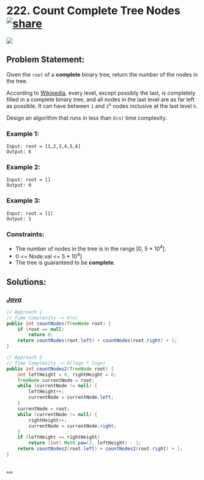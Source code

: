 # 222. Count Complete Tree Nodes [![share]](https://leetcode.com/problems/count-complete-tree-nodes/)

![][medium]

## Problem Statement:

Given the `root` of a **complete** binary tree, return the number of the nodes in the tree.

According to [Wikipedia][wikipedia], every level, except possibly the last, is completely filled in a complete binary tree, and all nodes in the last level are as far left as possible. It can have between `1` and <code>2<sup>h</sup></code> nodes inclusive at the last level `h`.

Design an algorithm that runs in less than `O(n)` time complexity.

### Example 1:

```
Input: root = [1,2,3,4,5,6]
Output: 6
```

### Example 2:

```
Input: root = []
Output: 0
```

### Example 3:

```
Input: root = [1]
Output: 1
```

### Constraints:

- The number of nodes in the tree is in the range [0, 5 * 10<sup>4</sup>].
- 0 <= Node.val <= 5 \* 10<sup>4</sup>]
- The tree is guaranteed to be **complete**.

## Solutions:

### [_Java_](#)

```java
// Approach 1
// Time Complexity -> O(n)
public int countNodes(TreeNode root) {
    if (root == null)
        return 0;
    return countNodes(root.left) + countNodes(root.right) + 1;
}
```

```java
// Approach 2
// Time Complexity -> O(logn * logn)
public int countNodes2(TreeNode root) {
    int leftHeight = 0, rightHeight = 0;
    TreeNode currentNode = root;
    while (currentNode != null) {
        leftHeight++;
        currentNode = currentNode.left;
    }
    currentNode = root;
    while (currentNode != null) {
        rightHeight++;
        currentNode = currentNode.right;
    }
    if (leftHeight == rightHeight)
        return (int) Math.pow(2, leftHeight) - 1;
    return countNodes2(root.left) + countNodes2(root.right) + 1;
}
```

### [_..._](#)

```

```

<!----------------------------------{ link }--------------------------------->

[share]: https://img.icons8.com/external-anggara-blue-anggara-putra/20/000000/external-share-user-interface-basic-anggara-blue-anggara-putra-2.png
[medium]: https://img.shields.io/badge/Difficulty-Medium-yellow.svg
[wikipedia]: https://en.wikipedia.org/wiki/Binary_tree#Types_of_binary_trees
